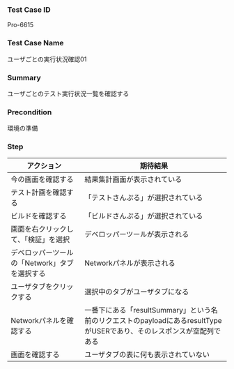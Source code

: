 ### Test Case ID
Pro-6615

### Test Case Name
ユーザごとの実行状況確認01

### Summary
ユーザごとのテスト実行状況一覧を確認する

### Precondition
環境の準備

### Step
| アクション      | 期待結果            |
|------------|-----------------|
| 今の画面を確認する | 結果集計画面が表示されている |
| テスト計画を確認する | 「テストさんぷる」が選択されている |
| ビルドを確認する | 「ビルドさんぷる」が選択されている |
| 画面を右クリックして、「検証」を選択 | デベロッパーツールが表示される |
| デベロッパーツールの「Network」タブを選択する | Networkパネルが表示される |
| ユーザタブをクリックする | 選択中のタブがユーザタブになる |
| Networkパネルを確認する | 一番下にある「resultSummary」という名前のリクエストのpayloadにあるresultTypeがUSERであり、そのレスポンスが空配列である |
| 画面を確認する | ユーザタブの表に何も表示されていない |
